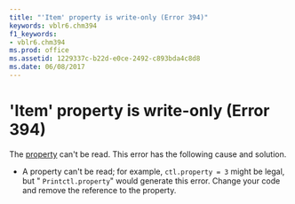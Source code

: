 ```yaml
---
title: "'Item' property is write-only (Error 394)"
keywords: vblr6.chm394
f1_keywords:
- vblr6.chm394
ms.prod: office
ms.assetid: 1229337c-b22d-e0ce-2492-c893bda4c8d8
ms.date: 06/08/2017
---
```



# 'Item' property is write-only (Error 394)

The [property](../../Glossary/vbe-glossary.md#property) can't be read. This error has the following cause and solution.



- A property can't be read; for example,  `ctl.property = 3` might be legal, but " `Printctl.property`" would generate this error. Change your code and remove the reference to the property.
    


